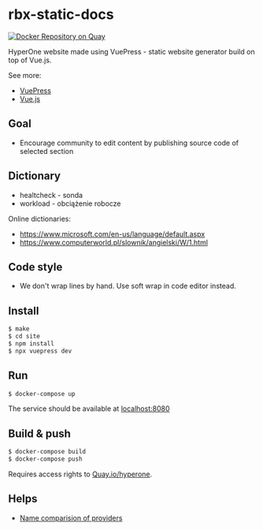# rbx-static-docs

[![Docker Repository on Quay](https://quay.io/repository/hyperone/rbx-static-docs/status "Docker Repository on Quay")](https://quay.io/repository/hyperone/rbx-static-docs)

HyperOne website made using VuePress - static website generator build on top of Vue.js.

See more:

 * [VuePress](https://vuepress.vuejs.org/)
 * [Vue.js](http://vuejs.org/)

## Goal

 * Encourage community to edit content by publishing source code of selected section

## Dictionary

 * healtcheck - sonda
 * workload - obciążenie robocze

Online dictionaries:

 * https://www.microsoft.com/en-us/language/default.aspx
 * https://www.computerworld.pl/slownik/angielski/W/1.html

## Code style

* We don't wrap lines by hand. Use soft wrap in code editor instead.

## Install

```bash
$ make
$ cd site
$ npm install
$ npx vuepress dev
```

## Run

```bash
$ docker-compose up
```

The service should be available at [localhost:8080](http://localhost:8080/)

## Build & push

```bash
$ docker-compose build
$ docker-compose push
```

Requires access rights to [Quay.io/hyperone](https://quay.io/repository/hyperone).

## Helps

* [Name comparision of providers](https://docs.google.com/spreadsheets/d/17ukWwekH0PVzY_MTmPA4UMZ45xywK0Lt_2GXFbGG03Q/edit#gid=0)
